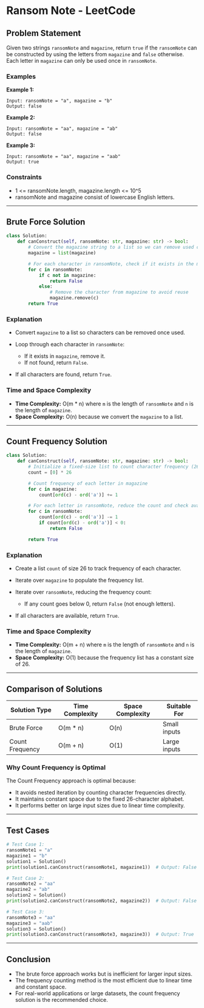 # Ransom Note - LeetCode

## Problem Statement

Given two strings `ransomNote` and `magazine`, return `true` if the `ransomNote` can be constructed by using the letters from `magazine` and `false` otherwise. Each letter in `magazine` can only be used once in `ransomNote`.

### Examples

**Example 1:**

```
Input: ransomNote = "a", magazine = "b"
Output: false
```

**Example 2:**

```
Input: ransomNote = "aa", magazine = "ab"
Output: false
```

**Example 3:**

```
Input: ransomNote = "aa", magazine = "aab"
Output: true
```

### Constraints

* 1 <= ransomNote.length, magazine.length <= 10^5
* ransomNote and magazine consist of lowercase English letters.

---

## Brute Force Solution

```python
class Solution:
    def canConstruct(self, ransomNote: str, magazine: str) -> bool:
        # Convert the magazine string to a list so we can remove used characters
        magazine = list(magazine)

        # For each character in ransomNote, check if it exists in the magazine
        for c in ransomNote:
            if c not in magazine:
                return False
            else:
                # Remove the character from magazine to avoid reuse
                magazine.remove(c)
        return True
```

### Explanation

* Convert `magazine` to a list so characters can be removed once used.
* Loop through each character in `ransomNote`:

  * If it exists in `magazine`, remove it.
  * If not found, return `False`.
* If all characters are found, return `True`.

### Time and Space Complexity

* **Time Complexity:** O(m \* n) where `m` is the length of `ransomNote` and `n` is the length of `magazine`.
* **Space Complexity:** O(n) because we convert the `magazine` to a list.

---

## Count Frequency Solution

```python
class Solution:
    def canConstruct(self, ransomNote: str, magazine: str) -> bool:
        # Initialize a fixed-size list to count character frequency (26 lowercase letters)
        count = [0] * 26

        # Count frequency of each letter in magazine
        for c in magazine:
            count[ord(c) - ord('a')] += 1

        # For each letter in ransomNote, reduce the count and check availability
        for c in ransomNote:
            count[ord(c) - ord('a')] -= 1
            if count[ord(c) - ord('a')] < 0:
                return False

        return True
```

### Explanation

* Create a list `count` of size 26 to track frequency of each character.
* Iterate over `magazine` to populate the frequency list.
* Iterate over `ransomNote`, reducing the frequency count:

  * If any count goes below 0, return `False` (not enough letters).
* If all characters are available, return `True`.

### Time and Space Complexity

* **Time Complexity:** O(m + n) where `m` is the length of `ransomNote` and `n` is the length of `magazine`.
* **Space Complexity:** O(1) because the frequency list has a constant size of 26.

---

## Comparison of Solutions

| Solution Type   | Time Complexity | Space Complexity | Suitable For |
| --------------- | --------------- | ---------------- | ------------ |
| Brute Force     | O(m \* n)       | O(n)             | Small inputs |
| Count Frequency | O(m + n)        | O(1)             | Large inputs |

### Why Count Frequency is Optimal

The Count Frequency approach is optimal because:

* It avoids nested iteration by counting character frequencies directly.
* It maintains constant space due to the fixed 26-character alphabet.
* It performs better on large input sizes due to linear time complexity.

---

## Test Cases

```python
# Test Case 1:
ransomNote1 = "a"
magazine1 = "b"
solution1 = Solution()
print(solution1.canConstruct(ransomNote1, magazine1))  # Output: False

# Test Case 2:
ransomNote2 = "aa"
magazine2 = "ab"
solution2 = Solution()
print(solution2.canConstruct(ransomNote2, magazine2))  # Output: False

# Test Case 3:
ransomNote3 = "aa"
magazine3 = "aab"
solution3 = Solution()
print(solution3.canConstruct(ransomNote3, magazine3))  # Output: True
```

---

## Conclusion

* The brute force approach works but is inefficient for larger input sizes.
* The frequency counting method is the most efficient due to linear time and constant space.
* For real-world applications or large datasets, the count frequency solution is the recommended choice.